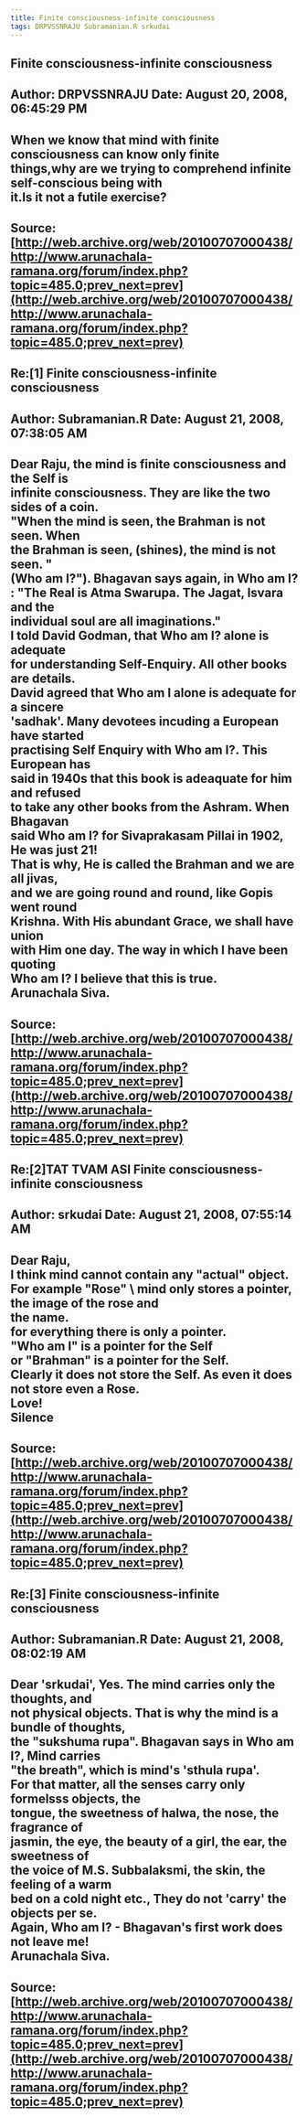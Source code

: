 ```yaml
--- 
title: Finite consciousness-infinite consciousness   
tags: DRPVSSNRAJU Subramanian.R srkudai  
---  
```

## Finite consciousness-infinite consciousness  
Author: DRPVSSNRAJU         Date: August 20, 2008, 06:45:29 PM  
---  
When we know that mind with finite consciousness can know only finite  
things,why are we trying to comprehend infinite self-conscious being with  
it.Is it not a futile exercise?
 ---  
Source:[http://web.archive.org/web/20100707000438/http://www.arunachala-ramana.org/forum/index.php?topic=485.0;prev_next=prev](http://web.archive.org/web/20100707000438/http://www.arunachala-ramana.org/forum/index.php?topic=485.0;prev_next=prev)   
---  

## Re:[1] Finite consciousness-infinite consciousness  
Author: Subramanian.R       Date: August 21, 2008, 07:38:05 AM  
---  
Dear Raju, the mind is finite consciousness and the Self is   
infinite consciousness. They are like the two sides of a coin.   
"When the mind is seen, the Brahman is not seen. When   
the Brahman is seen, (shines), the mind is not seen. "   
(Who am I?"). Bhagavan says again, in Who am I? : "The Real is Atma Swarupa. The Jagat, Isvara and the   
individual soul are all imaginations."   
I told David Godman, that Who am I? alone is adequate   
for understanding Self-Enquiry. All other books are details.   
David agreed that Who am I alone is adequate for a sincere   
'sadhak'. Many devotees incuding a European have started   
practising Self Enquiry with Who am I?. This European has   
said in 1940s that this book is adeaquate for him and refused   
to take any other books from the Ashram. When Bhagavan   
said Who am I? for Sivaprakasam Pillai in 1902, He was just 21!   
That is why, He is called the Brahman and we are all jivas,   
and we are going round and round, like Gopis went round   
Krishna. With His abundant Grace, we shall have union   
with Him one day. The way in which I have been quoting   
Who am I? I believe that this is true.   
Arunachala Siva.
 ---  
Source:[http://web.archive.org/web/20100707000438/http://www.arunachala-ramana.org/forum/index.php?topic=485.0;prev_next=prev](http://web.archive.org/web/20100707000438/http://www.arunachala-ramana.org/forum/index.php?topic=485.0;prev_next=prev)   
---  

## Re:[2]TAT TVAM ASI  Finite consciousness-infinite consciousness  
Author: srkudai             Date: August 21, 2008, 07:55:14 AM  
---  
Dear Raju,   
 I think mind cannot contain any "actual" object.   
For example "Rose" \ mind only stores a pointer, the image of the rose and  
the name.   
for everything there is only a pointer.   
"Who am I" is a pointer for the Self   
or "Brahman" is a pointer for the Self.   
Clearly it does not store the Self. As even it does not store even a Rose.   
Love!   
Silence
 ---  
Source:[http://web.archive.org/web/20100707000438/http://www.arunachala-ramana.org/forum/index.php?topic=485.0;prev_next=prev](http://web.archive.org/web/20100707000438/http://www.arunachala-ramana.org/forum/index.php?topic=485.0;prev_next=prev)   
---  

## Re:[3] Finite consciousness-infinite consciousness  
Author: Subramanian.R       Date: August 21, 2008, 08:02:19 AM  
---  
Dear 'srkudai', Yes. The mind carries only the thoughts, and   
not physical objects. That is why the mind is a bundle of thoughts,   
the "sukshuma rupa". Bhagavan says in Who am I?, Mind carries   
"the breath", which is mind's 'sthula rupa'.   
For that matter, all the senses carry only formelsss objects, the   
tongue, the sweetness of halwa, the nose, the fragrance of   
jasmin, the eye, the beauty of a girl, the ear, the sweetness of   
the voice of M.S. Subbalaksmi, the skin, the feeling of a warm   
bed on a cold night etc., They do not 'carry' the objects per se.   
Again, Who am I? - Bhagavan's first work does not leave me!   
Arunachala Siva.
 ---  
Source:[http://web.archive.org/web/20100707000438/http://www.arunachala-ramana.org/forum/index.php?topic=485.0;prev_next=prev](http://web.archive.org/web/20100707000438/http://www.arunachala-ramana.org/forum/index.php?topic=485.0;prev_next=prev)   
---  

